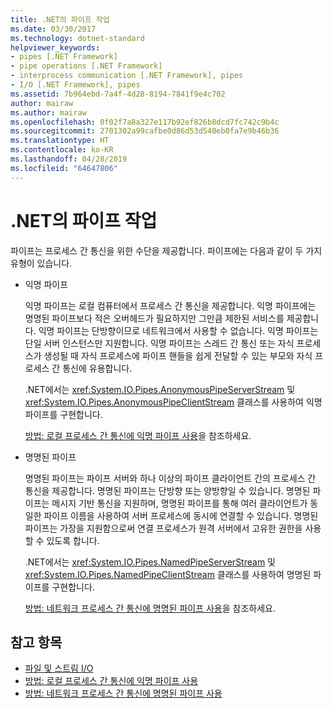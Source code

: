 ```yaml
---
title: .NET의 파이프 작업
ms.date: 03/30/2017
ms.technology: dotnet-standard
helpviewer_keywords:
- pipes [.NET Framework]
- pipe operations [.NET Framework]
- interprocess communication [.NET Framework], pipes
- I/O [.NET Framework], pipes
ms.assetid: 7b964ebd-7a4f-4d28-8194-7841f9e4c702
author: mairaw
ms.author: mairaw
ms.openlocfilehash: 0f02f7a8a327e117b92ef826b8dcd7fc742c9b4c
ms.sourcegitcommit: 2701302a99cafbe0d86d53d540eb0fa7e9b46b36
ms.translationtype: HT
ms.contentlocale: ko-KR
ms.lasthandoff: 04/28/2019
ms.locfileid: "64647806"
---
```

# <a name="pipe-operations-in-net"></a>.NET의 파이프 작업
파이프는 프로세스 간 통신을 위한 수단을 제공합니다. 파이프에는 다음과 같이 두 가지 유형이 있습니다.  
  
- 익명 파이프  
  
     익명 파이프는 로컬 컴퓨터에서 프로세스 간 통신을 제공합니다. 익명 파이프에는 명명된 파이프보다 적은 오버헤드가 필요하지만 그만큼 제한된 서비스를 제공합니다. 익명 파이프는 단방향이므로 네트워크에서 사용할 수 없습니다. 익명 파이프는 단일 서버 인스턴스만 지원합니다. 익명 파이프는 스레드 간 통신 또는 자식 프로세스가 생성될 때 자식 프로세스에 파이프 핸들을 쉽게 전달할 수 있는 부모와 자식 프로세스 간 통신에 유용합니다.  
  
     .NET에서는 <xref:System.IO.Pipes.AnonymousPipeServerStream> 및 <xref:System.IO.Pipes.AnonymousPipeClientStream> 클래스를 사용하여 익명 파이프를 구현합니다.  
  
     [방법: 로컬 프로세스 간 통신에 익명 파이프 사용](../../../docs/standard/io/how-to-use-anonymous-pipes-for-local-interprocess-communication.md)을 참조하세요.  
  
- 명명된 파이프  
  
     명명된 파이프는 파이프 서버와 하나 이상의 파이프 클라이언트 간의 프로세스 간 통신을 제공합니다. 명명된 파이프는 단방향 또는 양방향일 수 있습니다. 명명된 파이프는 메시지 기반 통신을 지원하며, 명명된 파이프를 통해 여러 클라이언트가 동일한 파이프 이름을 사용하여 서버 프로세스에 동시에 연결할 수 있습니다. 명명된 파이프는 가장을 지원함으로써 연결 프로세스가 원격 서버에서 고유한 권한을 사용할 수 있도록 합니다.  
  
     .NET에서는 <xref:System.IO.Pipes.NamedPipeServerStream> 및 <xref:System.IO.Pipes.NamedPipeClientStream> 클래스를 사용하여 명명된 파이프를 구현합니다.  
  
     [방법: 네트워크 프로세스 간 통신에 명명된 파이프 사용](../../../docs/standard/io/how-to-use-named-pipes-for-network-interprocess-communication.md)을 참조하세요.  
  
## <a name="see-also"></a>참고 항목

- [파일 및 스트림 I/O](../../../docs/standard/io/index.md)
- [방법: 로컬 프로세스 간 통신에 익명 파이프 사용](../../../docs/standard/io/how-to-use-anonymous-pipes-for-local-interprocess-communication.md)
- [방법: 네트워크 프로세스 간 통신에 명명된 파이프 사용](../../../docs/standard/io/how-to-use-named-pipes-for-network-interprocess-communication.md)
